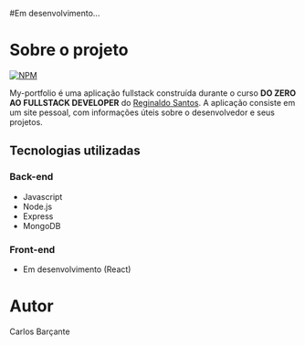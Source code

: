 #Em desenvolvimento...

# Sobre o projeto

[![NPM](https://img.shields.io/github/license/CarlosBarcante/todo-list)](https://github.com/CarlosBarcante/my-portfolio/blob/master/LICENSE)

My-portfolio é uma aplicação fullstack construída durante o curso **DO ZERO AO FULLSTACK DEVELOPER** do [Reginaldo Santos](https://www.udemy.com/user/reginaldo-marcelo-dos-santos-2/).
A aplicação consiste em um site pessoal, com informações úteis sobre o desenvolvedor e seus projetos.

## Tecnologias utilizadas

### Back-end
- Javascript
- Node.js
- Express
- MongoDB

### Front-end
- Em desenvolvimento (React) 

# Autor

Carlos Barçante
